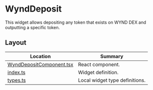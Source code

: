 # WyndDeposit

This widget allows depositing any token that exists on WYND DEX and outputting a
specific token.

## Layout

| Location                                               | Summary                        |
| ------------------------------------------------------ | ------------------------------ |
| [WyndDepositComponent.tsx](./WyndDepositComponent.tsx) | React component.               |
| [index.ts](./index.ts)                                 | Widget definition.             |
| [types.ts](./types.ts)                                 | Local widget type definitions. |

